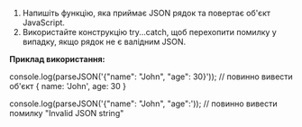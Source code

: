 1. Напишіть функцію, яка приймає JSON рядок та повертає об'єкт JavaScript.
2. Використайте конструкцію try...catch, щоб перехопити помилку у випадку, якщо рядок не є валідним JSON.

**Приклад використання:**

console.log(parseJSON('{"name": "John", "age": 30}')); // повинно вивести об'єкт { name: 'John', age: 30 }

console.log(parseJSON('{"name": "John", "age":')); // повинно вивести помилку "Invalid JSON string"
